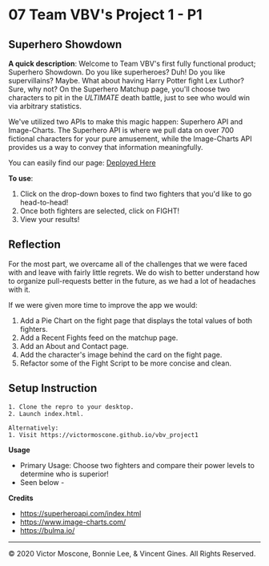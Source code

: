 # 07 Team VBV's Project 1 - P1

## Superhero Showdown

**A quick description**: Welcome to Team VBV's first fully functional product; Superhero Showdown. 
Do you like superheroes? Duh! Do you like supervillains? Maybe. What about having Harry Potter fight Lex Luthor? Sure, why not?
On the Superhero Matchup page, you'll choose two characters to pit in the *ULTIMATE* death battle, just to see who would win via arbitrary statistics.

We've utilized two APIs to make this magic happen: Superhero API and Image-Charts. The Superhero API is where we pull data on over 700 fictional characters for your pure amusement, while the Image-Charts API provides us a way to convey that information meaningfully.

You can easily find our page: [Deployed Here](https://victormoscone.github.io/vbv_project1)

**To use**:
1. Click on the drop-down boxes to find two fighters that you'd like to go head-to-head!
2. Once both fighters are selected, click on FIGHT!
3. View your results!

## Reflection

For the most part, we overcame all of the challenges that we were faced with and leave with fairly little regrets. We do wish to better understand how to organize pull-requests better in the future, as we had a lot of headaches with it.

If we were given more time to improve the app we would:
1. Add a Pie Chart on the fight page that displays the total values of both fighters.
2. Add a Recent Fights feed on the matchup page.
3. Add an About and Contact page.
4. Add the character's image behind the card on the fight page.
5. Refactor some of the Fight Script to be more concise and clean. 

## Setup Instruction

```
1. Clone the repro to your desktop.
2. Launch index.html.

Alternatively:
1. Visit https://victormoscone.github.io/vbv_project1
```

**Usage**

* Primary Usage: Choose two fighters and compare their power levels to determine who is superior!
* Seen below -

<!-- Screenshots here. -->

**Credits** 

* https://superheroapi.com/index.html
* https://www.image-charts.com/
* https://bulma.io/


- - -
© 2020 Victor Moscone, Bonnie Lee, & Vincent Gines. All Rights Reserved.
